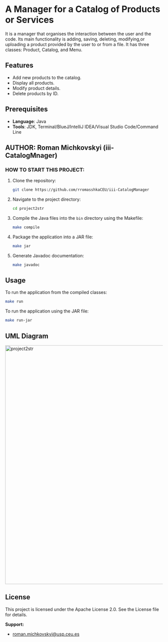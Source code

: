 # A Manager for a Catalog of Products or Services




It is a manager that organises the interaction between the user and the code. Its main functionality is adding, saving, deleting, modifying,or uploading a product provided by the user to or from a file. It has three classes: Product, Catalog, and Menu.

## Features
- Add new products to the catalog.
- Display all products.
- Modify product details.
- Delete products by ID.

## Prerequisites
- **Language**: Java
- **Tools**: JDK, Terminal/BlueJ/IntelliJ IDEA/Visual Studio Code/Command Line


## AUTHOR: Roman Michkovskyi (iii-CatalogMnager)

### HOW TO START THIS PROJECT:

1. Clone the repository:
    ```bash
    git clone https://github.com/rromasshkaCEU/iii-CatalogManager
    ```

2. Navigate to the project directory:
    ```bash
    cd project2str
    ```

3. Compile the Java files into the `bin` directory using the Makefile:
    ```bash
    make compile
    ```

4. Package the application into a JAR file:
    ```bash
    make jar
    ```

5. Generate Javadoc documentation:
    ```bash
    make javadoc
    ```

## Usage

To run the application from the compiled classes:

```bash
make run
```

To run the application using the JAR file:

```bash
make run-jar
```

## UML Diagram
<img width="763" alt="project2str" src="https://github.com/user-attachments/assets/8c3522b8-48de-4994-afbe-577b183efeb1">

## License
This project is licensed under the Apache License 2.0. See the License file for details.

**Support:**
- roman.michkovskyi@usp.ceu.es

